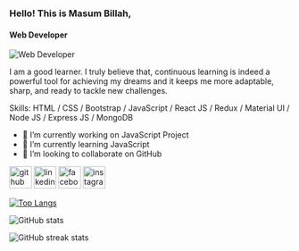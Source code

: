 ### Hello! This is Masum Billah,
#### Web Developer
![Web Developer](https://media.licdn.com/dms/image/D5616AQHuh-PhL3DUjw/profile-displaybackgroundimage-shrink_350_1400/0/1714110888051?e=1720051200&v=beta&t=mW0Z86nRYXtkbG_-4BoA2DQDQVbSQgyekr2a493fdxc)

I am a good learner. I truly believe that, continuous learning is indeed a powerful tool for achieving my dreams and it keeps me more adaptable, sharp, and ready to tackle new challenges.

Skills: HTML / CSS / Bootstrap / JavaScript / React JS / Redux / Material UI / Node JS / Express JS / MongoDB

- 🔭 I’m currently working on JavaScript Project 
- 🌱 I’m currently learning JavaScript 
- 👯 I’m looking to collaborate on GitHub 


[<img src='https://cdn.jsdelivr.net/npm/simple-icons@3.0.1/icons/github.svg' alt='github' height='40'>](https://github.com/masum2212)  [<img src='https://cdn.jsdelivr.net/npm/simple-icons@3.0.1/icons/linkedin.svg' alt='linkedin' height='40'>](https://www.linkedin.com/in/themasumbillah/)  [<img src='https://cdn.jsdelivr.net/npm/simple-icons@3.0.1/icons/facebook.svg' alt='facebook' height='40'>](https://www.facebook.com/masum1820)  [<img src='https://cdn.jsdelivr.net/npm/simple-icons@3.0.1/icons/instagram.svg' alt='instagram' height='40'>](https://www.instagram.com/masum151820/)  

[![Top Langs](https://github-readme-stats.vercel.app/api/top-langs/?username=masum2212)](https://github.com/anuraghazra/github-readme-stats)

![GitHub stats](https://github-readme-stats.vercel.app/api?username=masum2212&show_icons=true)  

![GitHub streak stats](https://streak-stats.demolab.com/?user=masum2212)  

